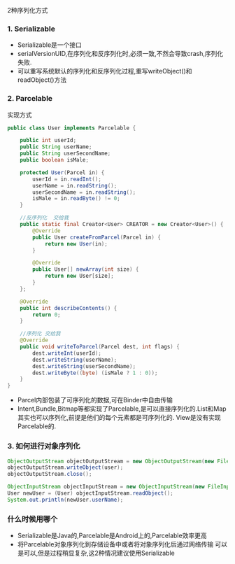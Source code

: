 
2种序列化方式

### 1. Serializable

- Serializable是一个接口
- serialVersionUID,在序列化和反序列化时,必须一致,不然会导致crash,序列化失败.
- 可以重写系统默认的序列化和反序列化过程,重写writeObject()和readObject()方法


### 2. Parcelable

实现方式

```java
public class User implements Parcelable {

    public int userId;
    public String userName;
    public String userSecondName;
    public boolean isMale;

    protected User(Parcel in) {
        userId = in.readInt();
        userName = in.readString();
        userSecondName = in.readString();
        isMale = in.readByte() != 0;
    }

    //反序列化  交给我
    public static final Creator<User> CREATOR = new Creator<User>() {
        @Override
        public User createFromParcel(Parcel in) {
            return new User(in);
        }

        @Override
        public User[] newArray(int size) {
            return new User[size];
        }
    };

    @Override
    public int describeContents() {
        return 0;
    }

    //序列化 交给我
    @Override
    public void writeToParcel(Parcel dest, int flags) {
        dest.writeInt(userId);
        dest.writeString(userName);
        dest.writeString(userSecondName);
        dest.writeByte((byte) (isMale ? 1 : 0));
    }
}
```

- Parcel内部包装了可序列化的数据,可在Binder中自由传输
- Intent,Bundle,Bitmap等都实现了Parcelable,是可以直接序列化的.List和Map其实也可以序列化,前提是他们的每个元素都是可序列化的. View是没有实现Parcelable的.

### 3. 如何进行对象序列化

```java
ObjectOutputStream objectOutputStream = new ObjectOutputStream(new FileOutputStream("cache.txt"));
objectOutputStream.writeObject(user);
objectOutputStream.close();

ObjectInputStream objectInputStream = new ObjectInputStream(new FileInputStream("cache.txt"));
User newUser = (User) objectInputStream.readObject();
System.out.println(newUser.userName);
```


### 什么时候用哪个

- Serializable是Java的,Parcelable是Android上的,Parcelable效率更高
- 将Parcelable对象序列化到存储设备中或者将对象序列化后通过网络传输 可以是可以,但是过程稍显复杂,这2种情况建议使用Serializable